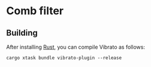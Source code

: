 # Comb filter

## Building

After installing [Rust](https://rustup.rs/), you can compile Vibrato as follows:

```shell
cargo xtask bundle vibrato-plugin --release
```

